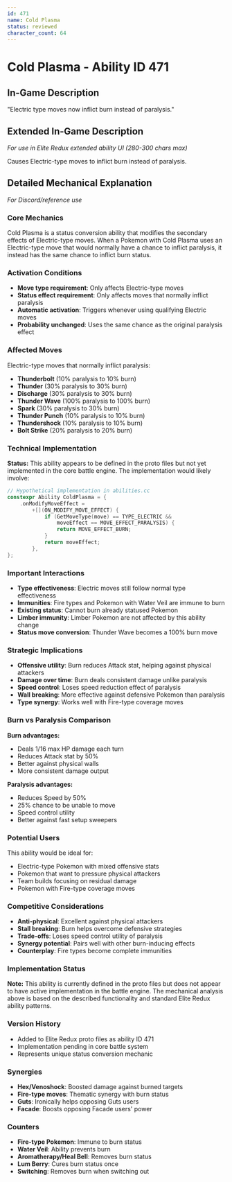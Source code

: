 ```yaml
---
id: 471
name: Cold Plasma
status: reviewed
character_count: 64
---
```


# Cold Plasma - Ability ID 471

## In-Game Description
"Electric type moves now inflict burn instead of paralysis."

## Extended In-Game Description
*For use in Elite Redux extended ability UI (280-300 chars max)*

Causes Electric-type moves to inflict burn instead of paralysis. 

## Detailed Mechanical Explanation
*For Discord/reference use*

### Core Mechanics
Cold Plasma is a status conversion ability that modifies the secondary effects of Electric-type moves. When a Pokemon with Cold Plasma uses an Electric-type move that would normally have a chance to inflict paralysis, it instead has the same chance to inflict burn status.

### Activation Conditions
- **Move type requirement**: Only affects Electric-type moves
- **Status effect requirement**: Only affects moves that normally inflict paralysis
- **Automatic activation**: Triggers whenever using qualifying Electric moves
- **Probability unchanged**: Uses the same chance as the original paralysis effect

### Affected Moves
Electric-type moves that normally inflict paralysis:
- **Thunderbolt** (10% paralysis to 10% burn)
- **Thunder** (30% paralysis to 30% burn)
- **Discharge** (30% paralysis to 30% burn)
- **Thunder Wave** (100% paralysis to 100% burn)
- **Spark** (30% paralysis to 30% burn)
- **Thunder Punch** (10% paralysis to 10% burn)
- **Thundershock** (10% paralysis to 10% burn)
- **Bolt Strike** (20% paralysis to 20% burn)

### Technical Implementation
**Status:** This ability appears to be defined in the proto files but not yet implemented in the core battle engine. The implementation would likely involve:

```c
// Hypothetical implementation in abilities.cc
constexpr Ability ColdPlasma = {
    .onModifyMoveEffect = 
        +[](ON_MODIFY_MOVE_EFFECT) {
            if (GetMoveType(move) == TYPE_ELECTRIC && 
                moveEffect == MOVE_EFFECT_PARALYSIS) {
                return MOVE_EFFECT_BURN;
            }
            return moveEffect;
        },
};
```

### Important Interactions
- **Type effectiveness**: Electric moves still follow normal type effectiveness
- **Immunities**: Fire types and Pokemon with Water Veil are immune to burn
- **Existing status**: Cannot burn already statused Pokemon
- **Limber immunity**: Limber Pokemon are not affected by this ability change
- **Status move conversion**: Thunder Wave becomes a 100% burn move

### Strategic Implications
- **Offensive utility**: Burn reduces Attack stat, helping against physical attackers
- **Damage over time**: Burn deals consistent damage unlike paralysis
- **Speed control**: Loses speed reduction effect of paralysis
- **Wall breaking**: More effective against defensive Pokemon than paralysis
- **Type synergy**: Works well with Fire-type coverage moves

### Burn vs Paralysis Comparison
**Burn advantages:**
- Deals 1/16 max HP damage each turn
- Reduces Attack stat by 50%
- Better against physical walls
- More consistent damage output

**Paralysis advantages:**
- Reduces Speed by 50%
- 25% chance to be unable to move
- Speed control utility
- Better against fast setup sweepers

### Potential Users
This ability would be ideal for:
- Electric-type Pokemon with mixed offensive stats
- Pokemon that want to pressure physical attackers
- Team builds focusing on residual damage
- Pokemon with Fire-type coverage moves

### Competitive Considerations
- **Anti-physical**: Excellent against physical attackers
- **Stall breaking**: Burn helps overcome defensive strategies
- **Trade-offs**: Loses speed control utility of paralysis
- **Synergy potential**: Pairs well with other burn-inducing effects
- **Counterplay**: Fire types become complete immunities

### Implementation Status
**Note:** This ability is currently defined in the proto files but does not appear to have active implementation in the battle engine. The mechanical analysis above is based on the described functionality and standard Elite Redux ability patterns.

### Version History
- Added to Elite Redux proto files as ability ID 471
- Implementation pending in core battle system
- Represents unique status conversion mechanic

### Synergies
- **Hex/Venoshock**: Boosted damage against burned targets
- **Fire-type moves**: Thematic synergy with burn status
- **Guts**: Ironically helps opposing Guts users
- **Facade**: Boosts opposing Facade users' power

### Counters
- **Fire-type Pokemon**: Immune to burn status
- **Water Veil**: Ability prevents burn
- **Aromatherapy/Heal Bell**: Removes burn status
- **Lum Berry**: Cures burn status once
- **Switching**: Removes burn when switching out